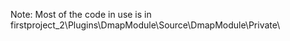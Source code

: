 


Note: Most of the code in use is in firstproject_2\Plugins\DmapModule\Source\DmapModule\Private\
